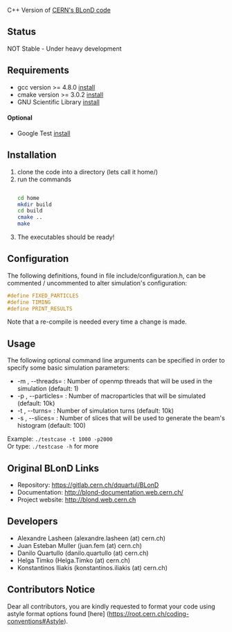 C++ Version of [CERN's BLonD code][1]

## Status

NOT Stable - Under heavy development

## Requirements

* gcc version >= 4.8.0 [install](https://gcc.gnu.org/wiki/InstallingGCC)
* cmake version >= 3.0.2 [install](https://cmake.org/install/)
* GNU Scientific Library [install](http://www.gnu.org/software/gsl/)

#### Optional

* Google Test [install](https://github.com/google/googletest)

## Installation

1. clone the code into a directory (lets call it home/)
2. run the commands 
    ```bash

    cd home  
    mkdir build 
    cd build   
    cmake ..  
    make
    ```
3. The executables should be ready!

## Configuration

The following definitions, found in file include/configuration.h, can be commented / uncommented to alter simulation's configuration:

```c
#define FIXED_PARTICLES
#define TIMING
#define PRINT_RESULTS
```

Note that a re-compile is needed every time a change is made. 

## Usage

The following optional command line arguments can be specified in order to specify some basic simulation parameters:

* -m <num>, --threads=<num> : Number of openmp threads that will be used in the simulation (default: 1)
* -p <num>, --particles=<num> : Number of macroparticles that will be simulated (default: 10k)
* -t <num>, --turns=<num> : Number of simulation turns (default: 10k)
* -s <num>, --slices=<num> : Number of slices that will be used to generate the beam's histogram (default: 100)

Example: `./testcase -t 1000 -p2000`  
Or type: `./testcase -h` for more

## Original BLonD Links

* Repository: https://gitlab.cern.ch/dquartul/BLonD
* Documentation: http://blond-documentation.web.cern.ch/
* Project website: http://blond.web.cern.ch

## Developers

- Alexandre Lasheen (alexandre.lasheen (at) cern.ch)
- Juan Esteban Muller (juan.fem (at) cern.ch)
- Danilo Quartullo (danilo.quartullo (at) cern.ch)
- Helga Timko (Helga.Timko (at) cern.ch)
- Konstantinos Iliakis (konstantinos.iliakis (at) cern.ch)

## Contributors Notice

Dear all contributors, you are kindly requested to format your code using astyle format options found [here] (https://root.cern.ch/coding-conventions#Astyle).

[1]: http://blond.web.cern.ch
